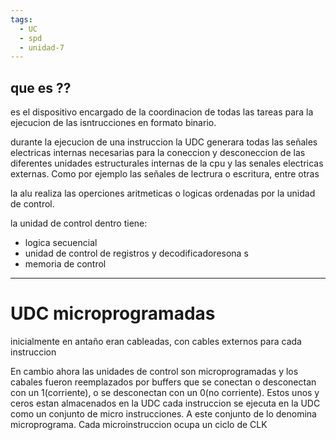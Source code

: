 ```yaml
---
tags:
  - UC
  - spd
  - unidad-7
---
```

## que es ??
es el dispositivo encargado de la coordinacion de todas las tareas para la ejecucion de las isntrucciones en formato binario.

durante la ejecucion de una instruccion la UDC generara todas las señales electricas internas necesarias para la coneccion y desconeccion de las diferentes unidades estructurales internas de la cpu y las senales electricas externas. Como por ejemplo las señales de lectrura o escritura, entre otras 

la alu realiza las operciones aritmeticas o logicas ordenadas por la unidad de control.

la unidad de control dentro tiene:
- logica secuencial 
- unidad de control de registros y decodificadoresona  s
- memoria de control
---
# UDC microprogramadas

inicialmente en antaño eran cableadas, con cables externos para cada instruccion

En cambio ahora las unidades de control son microprogramadas y los cabales fueron reemplazados por buffers que se conectan o desconectan con un 1(corriente), o se desconectan con un 0(no corriente).
Estos unos y ceros estan almacenados en la UDC
cada instruccion se ejecuta en la UDC como un conjunto de micro instrucciones. A este conjunto de lo denomina microprograma. Cada microinstruccion ocupa un ciclo de CLK
